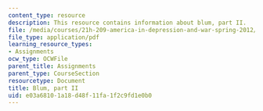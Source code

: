 ```yaml
---
content_type: resource
description: This resource contains information about blum, part II.
file: /media/courses/21h-209-america-in-depression-and-war-spring-2012/e03a68101a18d48f11fa1f2c9fd1e0b0_MIT21H_209S12_blum.pdf
file_type: application/pdf
learning_resource_types:
- Assignments
ocw_type: OCWFile
parent_title: Assignments
parent_type: CourseSection
resourcetype: Document
title: Blum, part II
uid: e03a6810-1a18-d48f-11fa-1f2c9fd1e0b0
---
```

